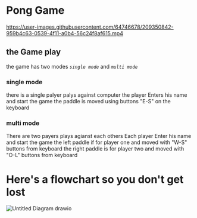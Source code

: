 











































# Pong Game 
 



https://user-images.githubusercontent.com/64746678/209350842-959b4c63-0539-4f11-a0b4-56c24f8af615.mp4




## the Game play
the game has two modes *`single mode`* and *`multi mode`*

### single mode
there is a single palyer palys against computer
the player Enters his name and start the game 
the paddle is moved using buttons "E-S" on the keyboard
### multi mode 
There are two payers plays agianst each others
Each player Enter his name and start the game
the left paddle if for player one and moved with "W-S" buttons from keyboard
the right paddle is for player two and moved with "O-L" buttons from keyboard





# Here's a flowchart so you don't get lost

![Untitled Diagram drawio](https://user-images.githubusercontent.com/64711347/209349954-55a9954a-afc2-4d05-96fc-437b2497e1b0.png)

